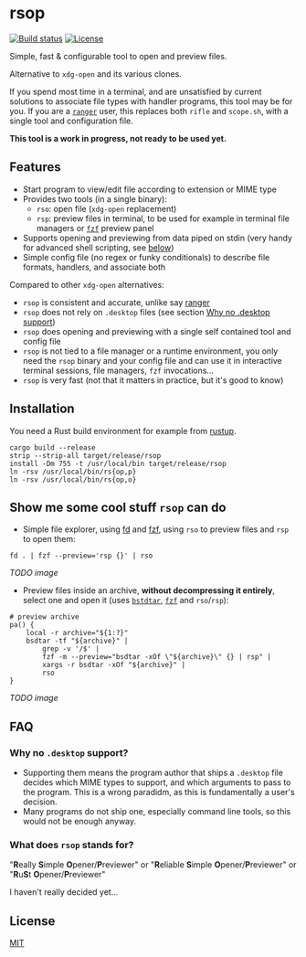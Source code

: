 # rsop

[![Build status](https://img.shields.io/travis/desbma/rsop/master.svg?style=flat)](https://travis-ci.org/desbma/rsop)
[![License](https://img.shields.io/github/license/desbma/rsop.svg?style=flat)](https://github.com/desbma/rsop/blob/master/LICENSE)

Simple, fast & configurable tool to open and preview files.

Alternative to `xdg-open` and its various clones.

If you spend most time in a terminal, and are unsatisfied by current solutions to associate file types with handler programs, this tool may be for you. If you are a [`ranger`](https://github.com/ranger/ranger) user, this replaces both `rifle` and `scope.sh`, with a single tool and configuration file.

**This tool is a work in progress, not ready to be used yet.**

## Features

- Start program to view/edit file according to extension or MIME type
- Provides two tools (in a single binary):
  - `rso`: open file (`xdg-open` replacement)
  - `rsp`: preview files in terminal, to be used for example in terminal file managers or [`fzf`](https://github.com/junegunn/fzf) preview panel
- Supports opening and previewing from data piped on stdin (very handy for advanced shell scripting, see [below](#show-me-some-cool-stuff-rsop-can-do))
- Simple config file (no regex or funky conditionals) to describe file formats, handlers, and associate both

Compared to other `xdg-open` alternatives:

- `rsop` is consistent and accurate, unlike say [ranger](https://github.com/ranger/ranger/issues/1804)
- `rsop` does not rely on `.desktop` files (see section [Why no .desktop support](#why-no-desktop-support))
- `rsop` does opening and previewing with a single self contained tool and config file
- `rsop` is not tied to a file manager or a runtime environment, you only need the `rsop` binary and your config file and can use it in interactive terminal sessions, file managers, `fzf` invocations...
- `rsop` is very fast (not that it matters in practice, but it's good to know)

## Installation

You need a Rust build environment for example from [rustup](https://rustup.rs/).

```
cargo build --release
strip --strip-all target/release/rsop
install -Dm 755 -t /usr/local/bin target/release/rsop
ln -rsv /usr/local/bin/rs{op,p}
ln -rsv /usr/local/bin/rs{op,o}
```

## Show me some cool stuff `rsop` can do

- Simple file explorer, using [fd](https://github.com/sharkdp/fd) and [fzf](https://github.com/junegunn/fzf), using `rso` to preview files and `rsp` to open them:

```
fd . | fzf --preview='rsp {}' | rso
```

_TODO image_

- Preview files inside an archive, **without decompressing it entirely**, select one and open it (uses [`bstdtar`](https://www.libarchive.org/), [`fzf`](https://github.com/junegunn/fzf) and `rso`/`rsp`):

```
# preview archive
pa() {
    local -r archive="${1:?}"
    bsdtar -tf "${archive}" |
        grep -v '/$' |
        fzf -m --preview="bsdtar -xOf \"${archive}\" {} | rsp" |
        xargs -r bsdtar -xOf "${archive}" |
        rso
}
```

_TODO image_

## FAQ

### Why no `.desktop` support?

- Supporting them means the program author that ships a `.desktop` file decides which MIME types to support, and which arguments to pass to the program. This is a wrong paradidm, as this is fundamentally a user's decision.
- Many programs do not ship one, especially command line tools, so this would not be enough anyway.

### What does `rsop` stands for?

"**R**eally **S**imple **O**pener/**P**reviewer" or "**R**eliable **S**imple **O**pener/**P**reviewer" or "**R**u**S**t **O**pener/**P**reviewer"

I haven't really decided yet...

## License

[MIT](./LICENSE)
